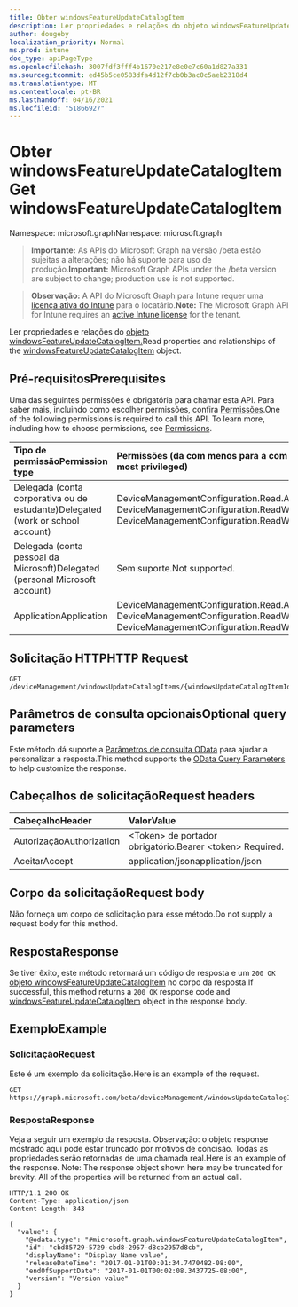```yaml
---
title: Obter windowsFeatureUpdateCatalogItem
description: Ler propriedades e relações do objeto windowsFeatureUpdateCatalogItem.
author: dougeby
localization_priority: Normal
ms.prod: intune
doc_type: apiPageType
ms.openlocfilehash: 3007fdf3fff4b1670e217e8e0e7c60a1d827a331
ms.sourcegitcommit: ed45b5ce0583dfa4d12f7cb0b3ac0c5aeb2318d4
ms.translationtype: MT
ms.contentlocale: pt-BR
ms.lasthandoff: 04/16/2021
ms.locfileid: "51866927"
---
```

# <a name="get-windowsfeatureupdatecatalogitem"></a><span data-ttu-id="61063-103">Obter windowsFeatureUpdateCatalogItem</span><span class="sxs-lookup"><span data-stu-id="61063-103">Get windowsFeatureUpdateCatalogItem</span></span>

<span data-ttu-id="61063-104">Namespace: microsoft.graph</span><span class="sxs-lookup"><span data-stu-id="61063-104">Namespace: microsoft.graph</span></span>

> <span data-ttu-id="61063-105">**Importante:** As APIs do Microsoft Graph na versão /beta estão sujeitas a alterações; não há suporte para uso de produção.</span><span class="sxs-lookup"><span data-stu-id="61063-105">**Important:** Microsoft Graph APIs under the /beta version are subject to change; production use is not supported.</span></span>

> <span data-ttu-id="61063-106">**Observação:** A API do Microsoft Graph para Intune requer uma [licença ativa do Intune](https://go.microsoft.com/fwlink/?linkid=839381) para o locatário.</span><span class="sxs-lookup"><span data-stu-id="61063-106">**Note:** The Microsoft Graph API for Intune requires an [active Intune license](https://go.microsoft.com/fwlink/?linkid=839381) for the tenant.</span></span>

<span data-ttu-id="61063-107">Ler propriedades e relações do [objeto windowsFeatureUpdateCatalogItem.](../resources/intune-softwareupdate-windowsfeatureupdatecatalogitem.md)</span><span class="sxs-lookup"><span data-stu-id="61063-107">Read properties and relationships of the [windowsFeatureUpdateCatalogItem](../resources/intune-softwareupdate-windowsfeatureupdatecatalogitem.md) object.</span></span>

## <a name="prerequisites"></a><span data-ttu-id="61063-108">Pré-requisitos</span><span class="sxs-lookup"><span data-stu-id="61063-108">Prerequisites</span></span>
<span data-ttu-id="61063-p101">Uma das seguintes permissões é obrigatória para chamar esta API. Para saber mais, incluindo como escolher permissões, confira [Permissões](/graph/permissions-reference).</span><span class="sxs-lookup"><span data-stu-id="61063-p101">One of the following permissions is required to call this API. To learn more, including how to choose permissions, see [Permissions](/graph/permissions-reference).</span></span>

|<span data-ttu-id="61063-111">Tipo de permissão</span><span class="sxs-lookup"><span data-stu-id="61063-111">Permission type</span></span>|<span data-ttu-id="61063-112">Permissões (da com menos para a com mais privilégios)</span><span class="sxs-lookup"><span data-stu-id="61063-112">Permissions (from least to most privileged)</span></span>|
|:---|:---|
|<span data-ttu-id="61063-113">Delegada (conta corporativa ou de estudante)</span><span class="sxs-lookup"><span data-stu-id="61063-113">Delegated (work or school account)</span></span>|<span data-ttu-id="61063-114">DeviceManagementConfiguration.Read.All, DeviceManagementConfiguration.ReadWrite.All</span><span class="sxs-lookup"><span data-stu-id="61063-114">DeviceManagementConfiguration.Read.All, DeviceManagementConfiguration.ReadWrite.All</span></span>|
|<span data-ttu-id="61063-115">Delegada (conta pessoal da Microsoft)</span><span class="sxs-lookup"><span data-stu-id="61063-115">Delegated (personal Microsoft account)</span></span>|<span data-ttu-id="61063-116">Sem suporte.</span><span class="sxs-lookup"><span data-stu-id="61063-116">Not supported.</span></span>|
|<span data-ttu-id="61063-117">Application</span><span class="sxs-lookup"><span data-stu-id="61063-117">Application</span></span>|<span data-ttu-id="61063-118">DeviceManagementConfiguration.Read.All, DeviceManagementConfiguration.ReadWrite.All</span><span class="sxs-lookup"><span data-stu-id="61063-118">DeviceManagementConfiguration.Read.All, DeviceManagementConfiguration.ReadWrite.All</span></span>|

## <a name="http-request"></a><span data-ttu-id="61063-119">Solicitação HTTP</span><span class="sxs-lookup"><span data-stu-id="61063-119">HTTP Request</span></span>
<!-- {
  "blockType": "ignored"
}
-->
``` http
GET /deviceManagement/windowsUpdateCatalogItems/{windowsUpdateCatalogItemId}
```

## <a name="optional-query-parameters"></a><span data-ttu-id="61063-120">Parâmetros de consulta opcionais</span><span class="sxs-lookup"><span data-stu-id="61063-120">Optional query parameters</span></span>
<span data-ttu-id="61063-121">Este método dá suporte a [Parâmetros de consulta OData](/graph/query-parameters) para ajudar a personalizar a resposta.</span><span class="sxs-lookup"><span data-stu-id="61063-121">This method supports the [OData Query Parameters](/graph/query-parameters) to help customize the response.</span></span>

## <a name="request-headers"></a><span data-ttu-id="61063-122">Cabeçalhos de solicitação</span><span class="sxs-lookup"><span data-stu-id="61063-122">Request headers</span></span>
|<span data-ttu-id="61063-123">Cabeçalho</span><span class="sxs-lookup"><span data-stu-id="61063-123">Header</span></span>|<span data-ttu-id="61063-124">Valor</span><span class="sxs-lookup"><span data-stu-id="61063-124">Value</span></span>|
|:---|:---|
|<span data-ttu-id="61063-125">Autorização</span><span class="sxs-lookup"><span data-stu-id="61063-125">Authorization</span></span>|<span data-ttu-id="61063-126">&lt;Token&gt; de portador obrigatório.</span><span class="sxs-lookup"><span data-stu-id="61063-126">Bearer &lt;token&gt; Required.</span></span>|
|<span data-ttu-id="61063-127">Aceitar</span><span class="sxs-lookup"><span data-stu-id="61063-127">Accept</span></span>|<span data-ttu-id="61063-128">application/json</span><span class="sxs-lookup"><span data-stu-id="61063-128">application/json</span></span>|

## <a name="request-body"></a><span data-ttu-id="61063-129">Corpo da solicitação</span><span class="sxs-lookup"><span data-stu-id="61063-129">Request body</span></span>
<span data-ttu-id="61063-130">Não forneça um corpo de solicitação para esse método.</span><span class="sxs-lookup"><span data-stu-id="61063-130">Do not supply a request body for this method.</span></span>

## <a name="response"></a><span data-ttu-id="61063-131">Resposta</span><span class="sxs-lookup"><span data-stu-id="61063-131">Response</span></span>
<span data-ttu-id="61063-132">Se tiver êxito, este método retornará um código de resposta e um `200 OK` [objeto windowsFeatureUpdateCatalogItem](../resources/intune-softwareupdate-windowsfeatureupdatecatalogitem.md) no corpo da resposta.</span><span class="sxs-lookup"><span data-stu-id="61063-132">If successful, this method returns a `200 OK` response code and [windowsFeatureUpdateCatalogItem](../resources/intune-softwareupdate-windowsfeatureupdatecatalogitem.md) object in the response body.</span></span>

## <a name="example"></a><span data-ttu-id="61063-133">Exemplo</span><span class="sxs-lookup"><span data-stu-id="61063-133">Example</span></span>

### <a name="request"></a><span data-ttu-id="61063-134">Solicitação</span><span class="sxs-lookup"><span data-stu-id="61063-134">Request</span></span>
<span data-ttu-id="61063-135">Este é um exemplo da solicitação.</span><span class="sxs-lookup"><span data-stu-id="61063-135">Here is an example of the request.</span></span>
``` http
GET https://graph.microsoft.com/beta/deviceManagement/windowsUpdateCatalogItems/{windowsUpdateCatalogItemId}
```

### <a name="response"></a><span data-ttu-id="61063-136">Resposta</span><span class="sxs-lookup"><span data-stu-id="61063-136">Response</span></span>
<span data-ttu-id="61063-p102">Veja a seguir um exemplo da resposta. Observação: o objeto response mostrado aqui pode estar truncado por motivos de concisão. Todas as propriedades serão retornadas de uma chamada real.</span><span class="sxs-lookup"><span data-stu-id="61063-p102">Here is an example of the response. Note: The response object shown here may be truncated for brevity. All of the properties will be returned from an actual call.</span></span>
``` http
HTTP/1.1 200 OK
Content-Type: application/json
Content-Length: 343

{
  "value": {
    "@odata.type": "#microsoft.graph.windowsFeatureUpdateCatalogItem",
    "id": "cbd85729-5729-cbd8-2957-d8cb2957d8cb",
    "displayName": "Display Name value",
    "releaseDateTime": "2017-01-01T00:01:34.7470482-08:00",
    "endOfSupportDate": "2017-01-01T00:02:08.3437725-08:00",
    "version": "Version value"
  }
}
```




